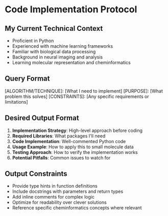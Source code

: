 # Code Implementation Protocol

## My Current Technical Context
- Proficient in Python
- Experienced with machine learning frameworks
- Familiar with biological data processing
- Background in neural imaging and analysis
- Learning molecular representation and cheminformatics

## Query Format
[ALGORITHM/TECHNIQUE]: [What I need to implement]
[PURPOSE]: [What problem this solves]
[CONSTRAINTS]: [Any specific requirements or limitations]

## Desired Output Format
1. **Implementation Strategy**: High-level approach before coding
2. **Required Libraries**: What packages I'll need
3. **Code Implementation**: Well-commented Python code
4. **Usage Example**: How to apply this to small molecule data
5. **Testing Approach**: How to verify the implementation works
6. **Potential Pitfalls**: Common issues to watch for

## Output Constraints
- Provide type hints in function definitions
- Include docstrings with parameters and return types
- Add inline comments for complex logic
- Optimize for readability over clever solutions
- Reference specific cheminformatics concepts where relevant